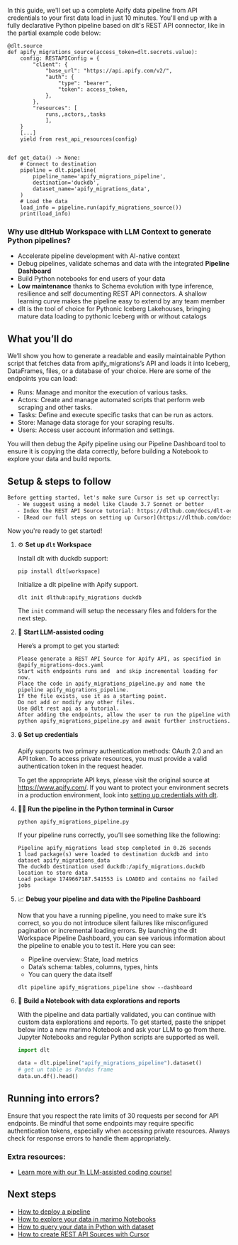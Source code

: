 In this guide, we'll set up a complete Apify data pipeline from API credentials to your first data load in just 10 minutes. You'll end up with a fully declarative Python pipeline based on dlt's REST API connector, like in the partial example code below:

```python-outcome
@dlt.source
def apify_migrations_source(access_token=dlt.secrets.value):
    config: RESTAPIConfig = {
        "client": {
            "base_url": "https://api.apify.com/v2/",
            "auth": {
                "type": "bearer",
                "token": access_token,
            },
        },
        "resources": [
            runs,,actors,,tasks
            ],
    }
    [...]
    yield from rest_api_resources(config)


def get_data() -> None:
    # Connect to destination
    pipeline = dlt.pipeline(
        pipeline_name='apify_migrations_pipeline',
        destination='duckdb',
        dataset_name='apify_migrations_data', 
    )
    # Load the data
    load_info = pipeline.run(apify_migrations_source())
    print(load_info) 
```

### Why use dltHub Workspace with LLM Context to generate Python pipelines?

- Accelerate pipeline development with AI-native context
- Debug pipelines, validate schemas and data with the integrated **Pipeline Dashboard**
- Build Python notebooks for end users of your data
- **Low maintenance** thanks to Schema evolution with type inference, resilience and self documenting REST API connectors. A shallow learning curve makes the pipeline easy to extend by any team member
- dlt is the tool of choice for Pythonic Iceberg Lakehouses, bringing mature data loading to pythonic Iceberg with or without catalogs

## What you’ll do

We’ll show you how to generate a readable and easily maintainable Python script that fetches data from apify_migrations’s API and loads it into Iceberg, DataFrames, files, or a database of your choice. Here are some of the endpoints you can load:

- Runs: Manage and monitor the execution of various tasks.
- Actors: Create and manage automated scripts that perform web scraping and other tasks.
- Tasks: Define and execute specific tasks that can be run as actors.
- Store: Manage data storage for your scraping results.
- Users: Access user account information and settings.

You will then debug the Apify pipeline using our Pipeline Dashboard tool to ensure it is copying the data correctly, before building a Notebook to explore your data and build reports.

## Setup & steps to follow

```default
Before getting started, let's make sure Cursor is set up correctly:
   - We suggest using a model like Claude 3.7 Sonnet or better
   - Index the REST API Source tutorial: https://dlthub.com/docs/dlt-ecosystem/verified-sources/rest_api/ and add it to context as **@dlt rest api**
   - [Read our full steps on setting up Cursor](https://dlthub.com/docs/dlt-ecosystem/llm-tooling/cursor-restapi#23-configuring-cursor-with-documentation)
```

Now you're ready to get started!

1. ⚙️ **Set up `dlt` Workspace**
    
    Install dlt with duckdb support:
    ```shell
    pip install dlt[workspace]
    ```

    Initialize a dlt pipeline with Apify support.
    ```shell
    dlt init dlthub:apify_migrations duckdb
    ```

    The `init` command will setup the necessary files and folders for the next step.
    
2. 🤠 **Start LLM-assisted coding**
    
    Here’s a prompt to get you started:
    
    ```prompt
    Please generate a REST API Source for Apify API, as specified in @apify_migrations-docs.yaml 
    Start with endpoints runs and  and skip incremental loading for now. 
    Place the code in apify_migrations_pipeline.py and name the pipeline apify_migrations_pipeline. 
    If the file exists, use it as a starting point. 
    Do not add or modify any other files. 
    Use @dlt rest api as a tutorial. 
    After adding the endpoints, allow the user to run the pipeline with python apify_migrations_pipeline.py and await further instructions.
    ```

    
3. 🔒 **Set up credentials** 
    
    Apify supports two primary authentication methods: OAuth 2.0 and an API token. To access private resources, you must provide a valid authentication token in the request header.
    
    To get the appropriate API keys, please visit the original source at https://www.apify.com/.
    If you want to protect your environment secrets in a production environment, look into [setting up credentials with dlt](https://dlthub.com/docs/walkthroughs/add_credentials).
    
4. 🏃‍♀️ **Run the pipeline in the Python terminal in Cursor**
    
    ```shell
    python apify_migrations_pipeline.py
    ```
    
    If your pipeline runs correctly, you’ll see something like the following:
    
    ```shell
    Pipeline apify_migrations load step completed in 0.26 seconds
    1 load package(s) were loaded to destination duckdb and into dataset apify_migrations_data
    The duckdb destination used duckdb:/apify_migrations.duckdb location to store data
    Load package 1749667187.541553 is LOADED and contains no failed jobs
    ```
    
5. 📈 **Debug your pipeline and data with the Pipeline Dashboard**

    Now that you have a running pipeline, you need to make sure it’s correct, so you do not introduce silent failures like misconfigured pagination or incremental loading errors. By launching the dlt Workspace Pipeline Dashboard, you can see various information about the pipeline to enable you to test it. Here you can see:
    - Pipeline overview: State, load metrics
    - Data’s schema: tables, columns, types, hints
    - You can query the data itself
    
    ```shell
    dlt pipeline apify_migrations_pipeline show --dashboard
    ```
    
6. 🐍 **Build a Notebook with data explorations and reports**

    With the pipeline and data partially validated, you can continue with custom data explorations and reports. To get started, paste the snippet below into a new marimo Notebook and ask your LLM to go from there. Jupyter Notebooks and regular Python scripts are supported as well.

    
    ```python
    import dlt

   data = dlt.pipeline("apify_migrations_pipeline").dataset()
   # get un table as Pandas frame
   data.un.df().head()
    ```

## Running into errors?

Ensure that you respect the rate limits of 30 requests per second for API endpoints. Be mindful that some endpoints may require specific authentication tokens, especially when accessing private resources. Always check for response errors to handle them appropriately.

### Extra resources:

- [Learn more with our 1h LLM-assisted coding course!](https://www.youtube.com/watch?v=GGid70rnJuM)

## Next steps

- [How to deploy a pipeline](https://dlthub.com/docs/walkthroughs/deploy-a-pipeline)
- [How to explore your data in marimo Notebooks](https://dlthub.com/docs/general-usage/dataset-access/marimo)
- [How to query your data in Python with dataset](https://dlthub.com/docs/general-usage/dataset-access/dataset)
- [How to create REST API Sources with Cursor](https://dlthub.com/docs/dlt-ecosystem/llm-tooling/cursor-restapi)